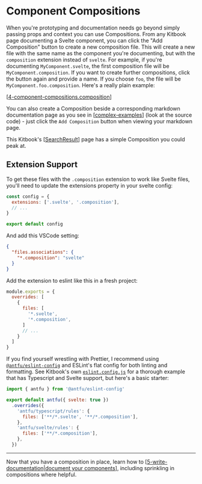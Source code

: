 # Component Compositions

When you're prototyping and documentation needs go beyond simply passing props and context you can use Compositions. From any Kitbook page documenting a Svelte component, you can click the "Add Composition" button to create a new composition file. This will create a new file with the same name as the component you're documenting, but with the `composition` extension instead of `svelte`. For example, if you're documenting `MyComponent.svelte`, the first composition file will be `MyComponent.composition`. If you want to create further compositions, click the button again and provide a name. If you choose `foo`, the file will be `MyComponent.foo.composition`. Here's a really plain example:

[[4-component-compositions.composition]]

You can also create a Composition beside a corresponding markdown documentation page as you see in [[complex-examples]] (look at the source code) - just click the `Add Composition` button when viewing your markdown page.

This Kitbook's [[SearchResult]] page has a simple Composition you could peak at.

## Extension Support

To get these files with the `.composition` extension to work like Svelte files, you'll need to update the extensions property in your svelte config:

```js twoslash title="svelte.config.js" {2}
const config = {
  extensions: ['.svelte', '.composition'],
  // ...
}

export default config
```

And add this VSCode setting:

```json title=".vscode/settings.json"
{
  "files.associations": {
    "*.composition": "svelte"
  }
}
```

Add the extension to eslint like this in a fresh project:

```js twoslash title=".eslintrc.cjs" {6}
module.exports = {
  overrides: [
    {
      files: [
        '*.svelte',
        '*.composition',
      ]
      // ...
    }
  ]
}
```

If you find yourself wrestling with Prettier, I recommend using [`@antfu/eslint-config`](https://github.com/antfu/eslint-config) and ESLint's flat config for both linting and formatting. See Kitbook's own [`eslint.config.js`](https://github.com/jacob-8/kitbook/blob/main/eslint.config.js) for a thorough example that has Typescript and Svelte support, but here's a basic starter:

```js twoslash title="eslint.config.js" {6,9}
import { antfu } from '@antfu/eslint-config'

export default antfu({ svelte: true })
  .overrides({
    'antfu/typescript/rules': {
      files: ['**/*.svelte', '**/*.composition'],
    },
    'antfu/svelte/rules': {
      files: ['**/*.composition'],
    },
  })
```

---

Now that you have a composition in place, learn how to [[5-write-documentation|document your components]], including sprinkling in compositions where helpful.

[//begin]: # "Autogenerated link references for markdown compatibility"
[4-component-compositions.composition]: 4-component-compositions.composition "4-component-compositions"
[complex-examples]: 2-compositions/complex-examples.md "Advanced Composition Use Cases"
[SearchResult]: ../lib/layout/sidebar/search/SearchResult.md "SearchResult"
[5-write-documentation|document your components]: 5-write-documentation.md "Write Documentation"
[//end]: # "Autogenerated link references"
